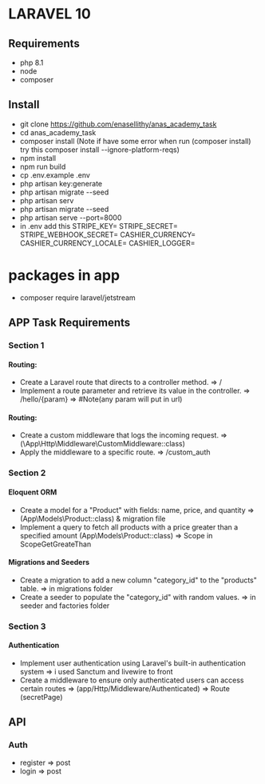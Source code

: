 # LARAVEL 10

## Requirements
- php 8.1
- node
- composer

## Install
- git clone https://github.com/enasellithy/anas_academy_task
- cd anas_academy_task
- composer install (Note if have some error when run (composer install) try this composer install --ignore-platform-reqs)
- npm install
- npm run build
- cp .env.example .env
- php artisan key:generate
- php artisan migrate --seed
- php artisan serv
- php artisan migrate --seed
- php artisan serve --port=8000
- in .env add this
  STRIPE_KEY=
  STRIPE_SECRET=
  STRIPE_WEBHOOK_SECRET=
  CASHIER_CURRENCY=
  CASHIER_CURRENCY_LOCALE=
  CASHIER_LOGGER=

# packages in app
- composer require laravel/jetstream

## APP Task Requirements

### Section 1
#### Routing:
- Create a Laravel route that directs to a controller method. => /
- Implement a route parameter and retrieve its value in the controller. => /hello/{param} => #Note(any param will put in url)

#### Routing:
- Create a custom middleware that logs the incoming request. => (\App\Http\Middleware\CustomMiddleware::class)
- Apply the middleware to a specific route. => /custom_auth

### Section 2
#### Eloquent ORM
- Create a model for a "Product" with fields: name, price, and quantity => (App\Models\Product::class) & migration file
- Implement a query to fetch all products with a price greater than a specified amount (App\Models\Product::class) => Scope in ScopeGetGreateThan

#### Migrations and Seeders
- Create a migration to add a new column "category_id" to the
  "products" table. => in migrations folder
- Create a seeder to populate the "category_id" with random
  values. => in seeder and factories folder

### Section 3
#### Authentication
- Implement user authentication using Laravel's built-in authentication system => i used Sanctum and livewire to front
- Create a middleware to ensure only authenticated users can access certain routes => (app/Http/Middleware/Authenticated) => Route (secretPage)


## API 
### Auth
- register => post
- login => post 
